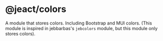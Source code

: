 # @jeact/colors
A module that stores colors. Including Bootstrap and MUI colors. (This module is inspired in jebbarbas's `jebcolors`
module, but this module only stores colors).
